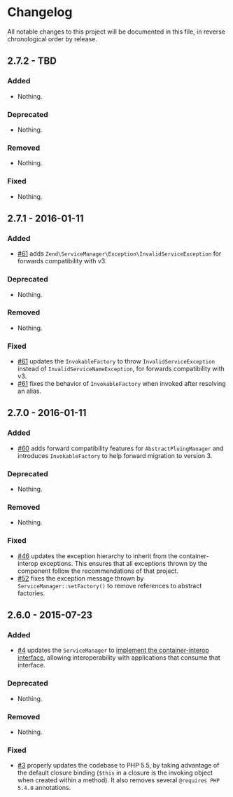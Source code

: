 # Changelog

All notable changes to this project will be documented in this file, in reverse chronological order by release.

## 2.7.2 - TBD

### Added

- Nothing.

### Deprecated

- Nothing.

### Removed

- Nothing.

### Fixed

- Nothing.

## 2.7.1 - 2016-01-11

### Added

- [#61](https://github.com/zendframework/zend-servicemanager/pull/61) adds
  `Zend\ServiceManager\Exception\InvalidServiceException` for forwards
  compatibility with v3.

### Deprecated

- Nothing.

### Removed

- Nothing.

### Fixed

- [#61](https://github.com/zendframework/zend-servicemanager/pull/61) updates
  the `InvokableFactory` to throw `InvalidServiceException` instead of
  `InvalidServiceNameException`, for forwards compatibility with v3.
- [#61](https://github.com/zendframework/zend-servicemanager/pull/61) fixes
  the behavior of `InvokableFactory` when invoked after resolving an alias.

## 2.7.0 - 2016-01-11

### Added

- [#60](https://github.com/zendframework/zend-servicemanager/pull/60) adds
  forward compatibility features for `AbstractPluingManager` and introduces
  `InvokableFactory` to help forward migration to version 3.

### Deprecated

- Nothing.

### Removed

- Nothing.

### Fixed

- [#46](https://github.com/zendframework/zend-servicemanager/pull/46) updates
  the exception hierarchy to inherit from the container-interop exceptions.
  This ensures that all exceptions thrown by the component follow the
  recommendations of that project.
- [#52](https://github.com/zendframework/zend-servicemanager/pull/52) fixes
  the exception message thrown by `ServiceManager::setFactory()` to remove
  references to abstract factories.

## 2.6.0 - 2015-07-23

### Added

- [#4](https://github.com/zendframework/zend-servicemanager/pull/4) updates the
    `ServiceManager` to [implement the container-interop interface](https://github.com/container-interop/container-interop),
    allowing interoperability with applications that consume that interface.

### Deprecated

- Nothing.

### Removed

- Nothing.

### Fixed

- [#3](https://github.com/zendframework/zend-servicemanager/pull/3) properly updates the
  codebase to PHP 5.5, by taking advantage of the default closure binding
  (`$this` in a closure is the invoking object when created within a method). It
  also removes several `@requires PHP 5.4.0` annotations.
